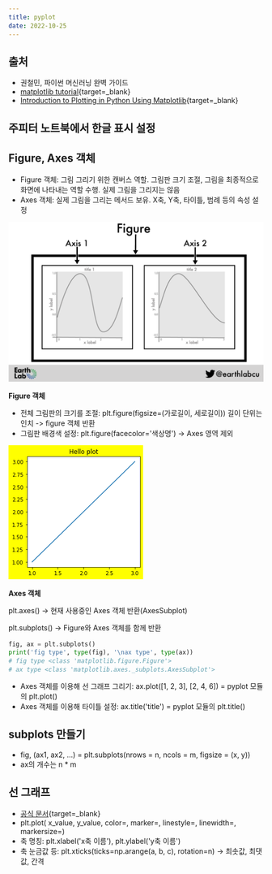 ```yaml
---
title: pyplot
date: 2022-10-25
---
```


## 출처

- 권철민, 파이썬 머신러닝 완벽 가이드
- [matplotlib tutorial](https://matplotlib.org/stable/tutorials/introductory/quick_start.html){target=_blank}
- [Introduction to Plotting in Python Using Matplotlib](https://www.earthdatascience.org/courses/scientists-guide-to-plotting-data-in-python/plot-with-matplotlib/introduction-to-matplotlib-plots/){target=_blank}

## 주피터 노트북에서 한글 표시 설정

## Figure, Axes 객체

- Figure 객체: 그림 그리기 위한 캔버스 역할. 그림판 크기 조절, 그림을 최종적으로 화면에 나타내는 역할 수행. 실제 그림을 그리지는 않음
- Axes 객체: 실제 그림을 그리는 메서드 보유. X축, Y축, 타이틀, 범례 등의 속성 설정

![Figure, Axis](./2022-10-25-17-03-03.png)

**Figure 객체**

- 전체 그림판의 크기를 조절: plt.figure(figsize=(가로길이, 세로길이)) 길이 단위는 인치 -> figure 객체 반환
- 그림판 배경색 설정: plt.figure(facecolor='색상명') -> Axes 영역 제외

![배경색상 설정](./images/2022-10-25-17-14-46.png)

**Axes 객체**

plt.axes() -> 현재 사용중인 Axes 객체 반환(AxesSubplot)

plt.subplots() -> Figure와 Axes 객체를 함께 반환

```python
fig, ax = plt.subplots()
print('fig type', type(fig), '\nax type', type(ax))
# fig type <class 'matplotlib.figure.Figure'> 
# ax type <class 'matplotlib.axes._subplots.AxesSubplot'>
```

- Axes 객체를 이용해 선 그래프 그리기: ax.plot([1, 2, 3], [2, 4, 6]) = pyplot 모듈의 plt.plot()
- Axes 객체를 이용해 타이틀 설정: ax.title('title') = pyplot 모듈의 plt.title()

## subplots 만들기

- fig, (ax1, ax2, ...) = plt.subplots(nrows = n, ncols = m, figsize = (x, y))
- ax의 개수는 n * m

## 선 그래프

- [공식 문서](https://matplotlib.org/stable/api/_as_gen/matplotlib.pyplot.plot.html){target=_blank}
- plt.plot( x_value, y_value, color=, marker=, linestyle=, linewidth=, markersize=)
- 축 명칭: plt.xlabel('x축 이름'), plt.ylabel('y축 이름')
- 축 눈금값 등: plt.xticks(ticks=np.arange(a, b, c), rotation=n) -> 최솟값, 최댓값, 간격
